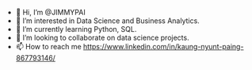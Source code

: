 - 👋 Hi, I’m @JIMMYPAI
- 👀 I’m interested in Data Science and Business Analytics.
- 🌱 I’m currently learning Python, SQL.
- 💞️ I’m looking to collaborate on data science projects.
- 📫 How to reach me https://www.linkedin.com/in/kaung-nyunt-paing-867793146/

<!---
JIMMYPAI/JIMMYPAI is a ✨ special ✨ repository because its `README.md` (this file) appears on your GitHub profile.
You can click the Preview link to take a look at your changes.
--->
